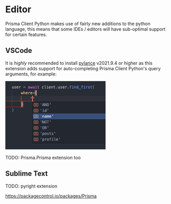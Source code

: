 # Editor

Prisma Client Python makes use of fairly new additions to the python language, this means that some IDEs / editors will have sub-optimal support for certain features.

## VSCode

It is _highly_ recommended to install [pylance](https://marketplace.visualstudio.com/items?itemName=ms-python.vscode-pylance) v2021.9.4 or higher as this extension adds support for auto-completing Prisma Client Python's query arguments, for example:

![screenshot showcasing autocomplete](../images/vscode_autocomplete_1.png)

TODO: Prisma.Prisma extension too

## Sublime Text

TODO: pyright extension

https://packagecontrol.io/packages/Prisma
